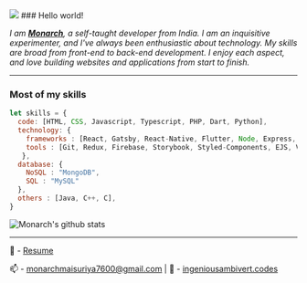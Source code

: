 


<img margin="auto" src="https://i.ibb.co/DfrvkM9/undraw-solution-mindset-34bi.png"/>
### Hello world!

<p>
  <em>
    I am <a href="https://www.about.me/monarchmaisuriya" target="_blank"> <b>Monarch</b></a>, a self-taught developer from India.
I am an inquisitive experimenter, and I've always been enthusiastic about technology. My skills are broad from front-end to back-end development.
I enjoy each aspect, and love building websites and applications from start to finish. <br>
  </em>  
</p>
<hr>

### Most of my skills 

```javascript
let skills = {
  code: [HTML, CSS, Javascript, Typescript, PHP, Dart, Python],
  technology: {
    frameworks : [React, Gatsby, React-Native, Flutter, Node, Express, Feathers, Flask],
    tools : [Git, Redux, Firebase, Storybook, Styled-Components, EJS, VS Code]
   },
  database: {
    NoSQL : "MongoDB",
    SQL : "MySQL"
  },
  others : [Java, C++, C],
}
```
![Monarch's github stats](https://github-readme-stats.vercel.app/api?username=ingeniousambivert&show_icons=true&hide_border=true)

<hr>



📝 - [Resume](https://docs.google.com/document/d/e/2PACX-1vQzExda4Yfc_LDy1hi-Xjx2iYHGufVJ2duF7buYvr2JWLZKMAq6R_v27cFm-zENrUP0vCN1B3hN13Qh/pub)

📫 - monarchmaisuriya7600@gmail.com | 🔭 - [ingeniousambivert.codes](https://www.ingeniousambivert.codes/)




<!--
**ingeniousambivert/ingeniousambivert** is a ✨ _special_ ✨ repository because its `README.md` (this file) appears on your GitHub profile.

Here are some ideas to get you started:

- 🔭 I’m currently working on ...
- 🌱 I’m currently learning ...
- 👯 I’m looking to collaborate on ...
- 🤔 I’m looking for help with ...
- 💬 Ask me about ...
- 📫 How to reach me: ...
- 😄 Pronouns: ...
- ⚡ Fun fact: ...

-->
